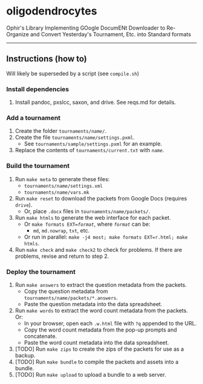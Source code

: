 oligodendrocytes
================

Ophir's Library Implementing GOogle DocumENt Downloader to Re-Organize and Convert Yesterday's Tournament, Etc. into Standard formats

---

## Instructions (how to)

Will likely be superseded by a script (see `compile.sh`)

### Install dependencies

1. Install pandoc, pxslcc, saxon, and drive. See reqs.md for details.

### Add a tournament

1. Create the folder <code>tournaments/_name_/</code>.
2. Create the file <code>tournaments/_name_/settings.pxml</code>.
   * See <code>tournaments/sample/settings.pxml</code> for an example.
3. Replace the contents of `tournaments/current.txt` with <code>_name_</code>.

### Build the tournament

1. Run `make meta` to generate these files:
   * <code>tournaments/_name_/settings.xml</code>
   * <code>tournaments/_name_/vars.mk</code>
2. Run `make reset` to download the packets from Google Docs (requires `drive`).
   * Or, place `.docx` files in <code>tournaments/_name_/packets/</code>.
3. Run `make htmls` to generate the web interface for each packet.
   * Or <code>make formats EXT=_format_</code>, where <code>_format_</code> can be:
     * `md`, `md.nowrap`, `txt`, etc.
   * Or run in parallel: `make -j4 most; make formats EXT=r.html; make htmls`.
4. Run `make check` and `make check2` to check for problems.
   If there are problems, revise and return to step 2.

### Deploy the tournament

1. Run `make answers` to extract the question metadata from the packets.
   * Copy the question metadata from <code>tournaments/_name_/packets/\*.answers</code>.
   * Paste the question metadata into the data spreadsheet.
2. Run `make words` to extract the word count metadata from the packets. Or:
   * In your browser, open each `.w.html` file with `?q` appended to the URL.
   * Copy the word count metadata from the pop-up prompts and concatenate.
   * Paste the word count metadata into the data spreadsheet.
3. [TODO] Run `make zips` to create the zips of the packets for use as a backup.
4. [TODO] Run `make bundle` to compile the packets and assets into a bundle.
5. [TODO] Run `make upload` to upload a bundle to a web server.
